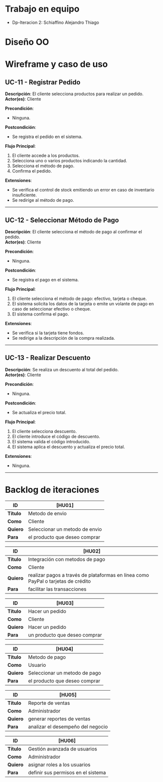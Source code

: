 # Trabajo en equipo
- Dp-Iteracion 2: Schiaffino Alejandro Thiago


# Diseño OO



# Wireframe y caso de uso
## UC-11 - Registrar Pedido
**Descripción**: El cliente selecciona productos para realizar un pedido.  
**Actor(es)**: Cliente  

**Precondición**:  
- Ninguna.  

**Postcondición**:  
- Se registra el pedido en el sistema.  

**Flujo Principal**:  
1. El cliente accede a los productos.  
2. Selecciona uno o varios productos indicando la cantidad.  
3. Selecciona el método de pago.  
4. Confirma el pedido.  

**Extensiones**:  
- Se verifica el control de stock emitiendo un error en caso de inventario insuficiente.  
- Se redirige al método de pago.  

---



## UC-12 - Seleccionar Método de Pago
**Descripción**: El cliente selecciona el método de pago al confirmar el pedido.  
**Actor(es)**: Cliente  

**Precondición**:  
- Ninguna.  

**Postcondición**:  
- Se registra el pago en el sistema.  

**Flujo Principal**:  
1. El cliente selecciona el método de pago: efectivo, tarjeta o cheque.  
2. El sistema solicita los datos de la tarjeta o emite un volante de pago en caso de seleccionar efectivo o cheque.  
3. El sistema confirma el pago.  

**Extensiones**:  
- Se verifica si la tarjeta tiene fondos.  
- Se redirige a la descripción de la compra realizada.  

---



## UC-13 - Realizar Descuento
**Descripción**: Se realiza un descuento al total del pedido.  
**Actor(es)**: Cliente  

**Precondición**:  
- Ninguna.  

**Postcondición**:  
- Se actualiza el precio total.  

**Flujo Principal**:  
1. El cliente selecciona descuento.  
2. El cliente introduce el código de descuento.  
3. El sistema valida el código introducido.  
4. El sistema aplica el descuento y actualiza el precio total.  

**Extensiones**:  
- Ninguna.  

--- 



# Backlog de iteraciones
| **ID**       | [HU01]                 |
|--------------|-------------------------|
| **Título**   | Metodo de envio           |
| **Como**     | Cliente                 |
| **Quiero**   | Seleccionar un metodo de envio |
| **Para**     | el producto que deseo comprar |

| **ID**       | [HU02]                 |
|--------------|-------------------------|
| **Título**   | Integración con metodos de pago           |
| **Como**     | Cliente                 |
| **Quiero**   | realizar pagos a través de plataformas en línea como PayPal o tarjetas de crédito |
| **Para**     | facilitar las transacciones |

| **ID**       | [HU03]                 |
|--------------|-------------------------|
| **Título**   | Hacer un pedido           |
| **Como**     | Cliente                 |
| **Quiero**   | Hacer un pedido |
| **Para**     | un producto que deseo comprar |

| **ID**       | [HU04]                 |
|--------------|-------------------------|
| **Título**   | Metodo de pago           |
| **Como**     | Usuario                 |
| **Quiero**   | Seleccionar un metodo de pago |
| **Para**     | el producto que deseo comprar |

| **ID**       | [HU05]                 |
|--------------|-------------------------|
| **Título**   | Reporte de ventas           |
| **Como**     | Administrador                 |
| **Quiero**   | generar reportes de ventas |
| **Para**     | analizar el desempeño del negocio |

| **ID**       | [HU06]                 |
|--------------|-------------------------|
| **Título**   | Gestión avanzada de usuarios           |
| **Como**     | Administrador                 |
| **Quiero**   | asignar roles a los usuarios |
| **Para**     | definir sus permisos en el sistema |
